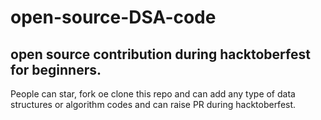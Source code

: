 # open-source-DSA-code
## open source contribution during hacktoberfest for beginners.

People can star, fork oe clone this repo and can add any type of data structures or algorithm codes and can raise PR during hacktoberfest.
